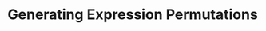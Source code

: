 Generating Expression Permutations
======================================================================

